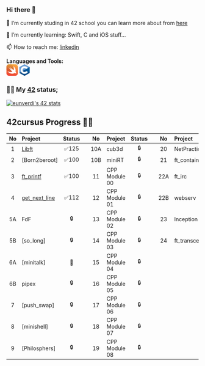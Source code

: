### Hi there 👋

🔭 I’m currently studing in 42 school you can learn more about from [here][42website]

🌱 I’m currently learning: Swift, C and iOS stuff...

📫 How to reach me: [linkedin][Ensar Batuhan]


**Languages and Tools:**  
<code><img height="30" src="https://github.com/eunverdi/eunverdi/blob/main/swift.png"></code>
<code><img height="30" src="https://github.com/eunverdi/eunverdi/blob/main/1200px-C_Programming_Language.svg.png"></code>

### 👨‍💻 My [42][42] status;
[![eunverdi's 42 stats](https://badge42.herokuapp.com/api/stats/eunverdi?cursus=C%20reloaded)](https://profile.intra.42.fr/users/eunverdi)

## 42cursus Progress 💪🏻
| No  | Project                                     | Status |   | No  | Project                                   | Status |   | No  | Project                        | Status |
| :-: | :------------------------------------------ | :----: | - | :-: | :---------------------------------------- | :----: | - | :-: | :----------------------------- | :----: |
| 1   | [Libft](https://github.com/eunverdi/42_Cursus/tree/main/Libft)              | ✅125  |   | 10A | cub3d                                      | 🔒     |   | 20  | NetPractice                    | 🔒      |
| 2   | [Born2beroot]                               | ✅100     |   | 10B | miniRT                                     | 🔒     |   | 21  | ft_containers                  | 🔒      |
| 3   | [ft_printf](https://github.com/eunverdi/42_Cursus/tree/main/ft_printf)      | ✅100  |   | 11  | CPP Module 00                            | 🔒     |   | 22A | ft_irc                         | 🔒      |
| 4   | [get_next_line](https://github.com/eunverdi/42_Cursus/tree/main/get_next_line)| ✅112  |   | 12  | CPP Module 01                              | 🔒     |   | 22B | webserv                        | 🔒      |
| 5A  | FdF                                         | 🔒     |   | 13  | CPP Module 02                              | 🔒     |   | 23  | Inception                      | 🔒      |
| 5B  | [so_long]                                   | 🔒     |   | 14  | CPP Module 03                              | 🔒     |   | 24  | ft_transcendence               | 🔒      |
| 6A  | [minitalk]                                  | 📝     |   | 15  | CPP Module 04                              | 🔒     |   |     |                                |         |
| 6B  | pipex                                       | 🔒     |   | 16  | CPP Module 05                              | 🔒     |   |     |                                |         |
| 7   | [push_swap]                                 | 🔒     |   | 17  | CPP Module 06                              | 🔒     |   |     |                                |         |
| 8   | [minishell]                                 | 🔒     |   | 18  | CPP Module 07                              | 🔒     |   |     |                                |         |
| 9   | [Philosphers]                               | 🔒     |   | 19  | CPP Module 08                              | 🔒     |   |   |  |      |

<!--
### My Github Stats;
[![eunverdi's GitHub stats](https://github-readme-stats.vercel.app/api?username=eunverdi&show_icons=true&theme=react)](https://github.com/anuraghazra/github-readme-stats)
-->

<br />
<br />

[42]: https://profile.intra.42.fr/users/eunverdi
[42website]: https://www.42istanbul.com.tr/tr/
[Ensar Batuhan]: https://www.linkedin.com/in/ensar-batuhan/
<!--
**eunverdi/eunverdi** is a ✨ _special_ ✨ repository because its `README.md` (this file) appears on your GitHub profile.

Here are some ideas to get you started:

- 🔭 I’m currently working on ...
- 🌱 I’m currently learning ...
- 👯 I’m looking to collaborate on ...
- 🤔 I’m looking for help with ...
- 💬 Ask me about ...
- 📫 How to reach me: ...
- 😄 Pronouns: ...
- ⚡ Fun fact: ...
-->
